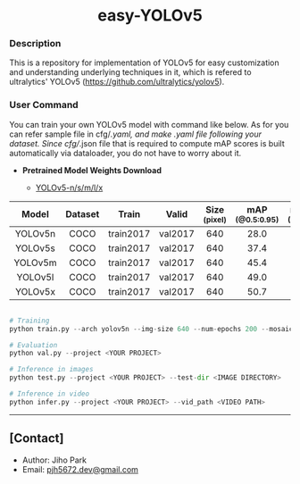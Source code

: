 # <div align="center">easy-YOLOv5</div>

### Description

This is a repository for implementation of YOLOv5 for easy customization and understanding underlying techniques in it, which is refered to ultralytics' YOLOv5 (https://github.com/ultralytics/yolov5).   


### User Command 

You can train your own YOLOv5 model with command like below. As for <DATASET> you can refer sample file in cfg/*.yaml, and make <DATASET NAME>.yaml file following your dataset. Since cfg/*.json file that is required to compute mAP scores is built automatically via dataloader, you do not have to worry about it. 


 - **Pretrained Model Weights Download**

	- [YOLOv5-n/s/m/l/x](https://drive.google.com/drive/folders/1cMiAjhkb9tWFxGtxf6WwqgBAxs58HOfX?usp=sharing)

| Model | Dataset | Train | Valid | Size<br><sup>(pixel) | mAP<br><sup>(@0.5:0.95) | mAP<br><sup>(@0.5) | Params<br><sup>(M) | FLOPs<br><sup>(B) |
| :---: | :---: | :---: | :---: | :---: | :---: | :---: | :---: | :---: | 
| YOLOv5n | COCO | train2017 | val2017 | 640 | 28.0 | 45.7 | 1.9 | 4.5 |
| YOLOv5s | COCO | train2017 | val2017 | 640 | 37.4 | 56.8 | 7.2 | 16.5 |
| YOLOv5m | COCO | train2017 | val2017 | 640 | 45.4 | 64.1 | 21.2 | 49.0 |
| YOLOv5l | COCO | train2017 | val2017 | 640 | 49.0 | 67.3 | 46.5 | 109.1 |
| YOLOv5x | COCO | train2017 | val2017 | 640 | 50.7 | 68.9 | 86.7 | 205.7 |


```python

# Training
python train.py --arch yolov5n --img-size 640 --num-epochs 200 --mosaic --cos-lr --model-ema --project <YOUR PROJECT> --dataset <YOUR DATASET>

# Evaluation
python val.py --project <YOUR PROJECT>

# Inference in images
python test.py --project <YOUR PROJECT> --test-dir <IMAGE DIRECTORY>

# Inference in video
python infer.py --project <YOUR PROJECT> --vid_path <VIDEO PATH>
```

---
## [Contact]
- Author: Jiho Park  
- Email: pjh5672.dev@gmail.com  